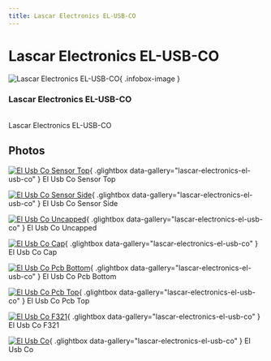 ```yaml
---
title: Lascar Electronics EL-USB-CO
---
```


# Lascar Electronics EL-USB-CO

<div class="infobox" markdown>

![Lascar Electronics EL-USB-CO](./img/EL-USB-CO_sensor_top.jpg){ .infobox-image }

### Lascar Electronics EL-USB-CO

| | |
|---|---|

</div>

[](./img/EL-USB-CO.png)  [](./img/EL-USB-CO.png)Lascar Electronics EL-USB-CO

## Photos

<div class="photo-grid" markdown>

[![El Usb Co Sensor Top](./img/EL-USB-CO_sensor_top.jpg)](./img/EL-USB-CO_sensor_top.jpg "El Usb Co Sensor Top"){ .glightbox data-gallery="lascar-electronics-el-usb-co" }
<span class="caption">El Usb Co Sensor Top</span>

[![El Usb Co Sensor Side](./img/EL-USB-CO_sensor_side.jpg)](./img/EL-USB-CO_sensor_side.jpg "El Usb Co Sensor Side"){ .glightbox data-gallery="lascar-electronics-el-usb-co" }
<span class="caption">El Usb Co Sensor Side</span>

[![El Usb Co Uncapped](./img/EL-USB-CO_uncapped.jpg)](./img/EL-USB-CO_uncapped.jpg "El Usb Co Uncapped"){ .glightbox data-gallery="lascar-electronics-el-usb-co" }
<span class="caption">El Usb Co Uncapped</span>

[![El Usb Co Cap](./img/EL-USB-CO_cap.jpg)](./img/EL-USB-CO_cap.jpg "El Usb Co Cap"){ .glightbox data-gallery="lascar-electronics-el-usb-co" }
<span class="caption">El Usb Co Cap</span>

[![El Usb Co Pcb Bottom](./img/EL-USB-CO_PCB_bottom.jpg)](./img/EL-USB-CO_PCB_bottom.jpg "El Usb Co Pcb Bottom"){ .glightbox data-gallery="lascar-electronics-el-usb-co" }
<span class="caption">El Usb Co Pcb Bottom</span>

[![El Usb Co Pcb Top](./img/EL-USB-CO_PCB_top.jpg)](./img/EL-USB-CO_PCB_top.jpg "El Usb Co Pcb Top"){ .glightbox data-gallery="lascar-electronics-el-usb-co" }
<span class="caption">El Usb Co Pcb Top</span>

[![El Usb Co F321](./img/EL-USB-CO_F321.jpg)](./img/EL-USB-CO_F321.jpg "El Usb Co F321"){ .glightbox data-gallery="lascar-electronics-el-usb-co" }
<span class="caption">El Usb Co F321</span>

[![El Usb Co](./img/EL-USB-CO.jpg)](./img/EL-USB-CO.png "El Usb Co"){ .glightbox data-gallery="lascar-electronics-el-usb-co" }
<span class="caption">El Usb Co</span>

</div>
